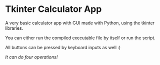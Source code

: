 # Tkinter Calculator App
 A very basic calculator app with GUI made with Python, using the tkinter libraries.
 
You can either run the compiled executable file by itself or run the script.

All buttons can be pressed by keyboard inputs as well :)
 
 *It can do four operations!*
 

